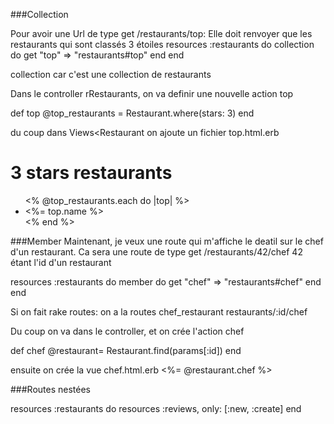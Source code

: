 ###Collection

Pour avoir une Url de type get /restaurants/top:
Elle doit renvoyer que les restaurants qui sont classés 3 étoiles
resources :restaurants do
  collection do
    get "top" => "restaurants#top"
  end
end

collection car c'est une collection de restaurants

Dans le controller rRestaurants, on va definir une nouvelle action top

def top
  @top_restaurants = Restaurant.where(stars: 3)
end

du coup dans Views<Restaurant on ajoute un fichier top.html.erb
<h1> 3 stars restaurants</h1>
<ul>
  <% @top_restaurants.each do |top| %>
    <li>
      <%= top.name %>
    </li>
  <% end %>
</ul>

###Member
Maintenant, je veux une route qui m'affiche le deatil sur le chef d'un restaurant. 
Ca sera une route de type get /restaurants/42/chef
42 étant l'id d'un restaurant

resources :restaurants do
  member do
    get "chef" => "restaurants#chef"
  end
end

Si on fait rake routes:
on a la routes 
chef_restaurant restaurants/:id/chef

Du coup on va dans le controller, et on crée l'action chef

def chef
 @restaurant= Restaurant.find(params[:id])
end

ensuite on crée la vue chef.html.erb
<%= @restaurant.chef %>

###Routes nestées

resources :restaurants do
  resources :reviews, only: [:new, :create]
end


